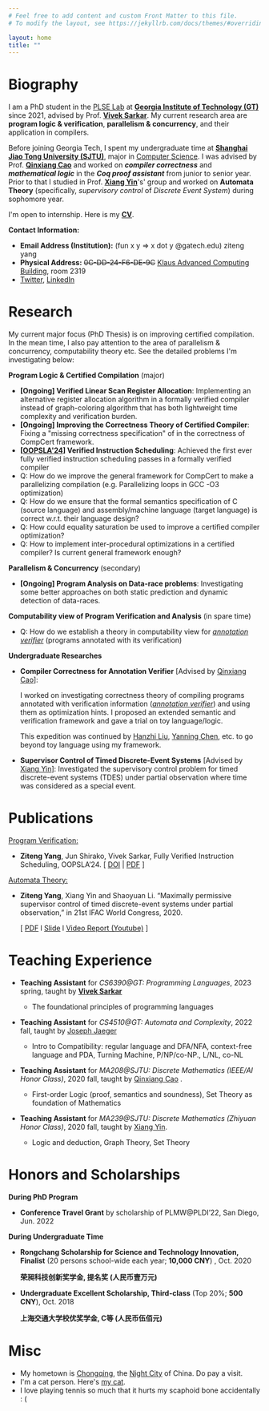 ```yaml
---
# Feel free to add content and custom Front Matter to this file.
# To modify the layout, see https://jekyllrb.com/docs/themes/#overriding-theme-defaults

layout: home
title: ""
---
```


# **Biography** 

I am a PhD student in the [PLSE Lab](https://www.scs.gatech.edu/content/programming-languages-software-engineering) at **[Georgia Institute of Technology (GT)](https://www.gatech.edu/)** since 2021, advised by Prof. [**Vivek Sarkar**](https://vsarkar.cc.gatech.edu/). My current research area are **program logic & verification**, **parallelism & concurrency**, and their application in compilers. 

Before joining Georgia Tech, I spent my undergraduate time at **[Shanghai Jiao Tong University (SJTU)](https://www.sjtu.edu.cn/)**, major in [Computer Science](http://www.cs.sjtu.edu.cn/en/).  I was advised by Prof. **[Qinxiang Cao](https://jhc.sjtu.edu.cn/people/members/faculty/qinxiang-cao.html)** and worked on ***compiler correctness*** and ***mathematical logic*** in the ***Coq proof assistant*** from junior to senior year. Prior to that I studied in Prof. **[Xiang Yin](http://xiangyin.sjtu.edu.cn/)**'s' group and worked on **Automata Theory** (specifically, *supervisory control* of *Discrete Event System*) during sophomore year.

I'm open to internship. Here is my **[CV](./cv/CV_ZitengYang.pdf)**.

**Contact Information:**

- **Email Address (Institution):**  (fun x y => x dot y @gatech.edu) ziteng yang
- **Physical Address:** ~~0C-DD-24-F6-DE-9C~~ [Klaus Advanced Computing Building](https://www.scs.gatech.edu/content/building-facilities), room 2319
- [Twitter](https://twitter.com/_ziteng_yang_), [LinkedIn](https://www.linkedin.com/in/ziteng-yang-a149181b5/)

# **Research**

My current major focus (PhD Thesis) is on improving certified compilation. In the mean time, I also pay attention to the area of parallelism & concurrency, computability theory etc. See the detailed problems I'm investigating below:

**Program Logic & Certified Compilation** (major)

- **[Ongoing] Verified Linear Scan Register Allocation**: Implementing an alternative register allocation algorithm in a formally verified compiler instead of graph-coloring algorithm that has both lightweight time complexity and verification burden.
- **[Ongoing] Improving the Correctness Theory of Certified Compiler**: Fixing a "missing correctness specification" of in the correctness of CompCert framework.
- **[[OOPSLA'24](./papers/oopsla24/oopslab24-final.pdf)] Verified Instruction Scheduling**: Achieved the first ever fully verified instruction scheduling passes in a formally verified compiler
- Q: How do we improve the general framework for CompCert to make a parallelizing compilation (e.g. Parallelizing loops in GCC -O3 optimization)
- Q: How do we ensure that the formal semantics specification of C (source language) and assembly/machine language (target language) is correct w.r.t. their language design?
- Q: How could equality saturation be used to improve a certified compiler optimization?
- Q: How to implement inter-procedural optimizations in a certified compiler? Is current general framework enough?

**Parallelism & Concurrency** (secondary)

- **[Ongoing] Program Analysis on Data-race problems**: Investigating some better approaches on both static prediction and dynamic detection of data-races.

**Computability view of Program Verification and Analysis** (in spare time)

- Q: How do we establish a theory in computability view for [*annotation verifier*](https://dl.acm.org/doi/10.1145/3632911) (programs annotated with its verification)



**Undergraduate Researches**

- **Compiler Correctness for Annotation Verifier** [Advised by [Qinxiang Cao](https://jhc.sjtu.edu.cn/people/members/faculty/qinxiang-cao.html)]: 
  
  I worked on investigating correctness theory of compiling programs annotated with verification information ([*annotation verifier*](https://dl.acm.org/doi/10.1145/3632911)) and using them as optimization hints. I proposed an extended semantic and verification framework and gave a trial on toy language/logic. 
  
  This expedition was continued by [Hanzhi Liu](https://scholar.google.com/citations?user=hEUk48QAAAAJ), [Yanning Chen](https://lightquantum.me/), etc. to go beyond toy language using my framework.
  
- **Supervisor Control of Timed Discrete-Event Systems** [Advised by [Xiang Yin](http://xiangyin.sjtu.edu.cn/)]: Investigated the supervisory control problem for timed discrete-event systems (TDES) under partial observation where time was considered as a special event.

# **Publications**

<u>Program Verification:</u>

- **Ziteng Yang**, Jun Shirako, Vivek Sarkar, Fully Verified Instruction Scheduling, OOPSLA’24. [  [DOI](https://doi.org/10.1145/3689739) | [PDF](./papers/oopsla24/oopslab24-final.pdf) ]

<u>Automata Theory:</u> 

- **Ziteng Yang**, Xiang Yin and Shaoyuan Li. “Maximally permissive supervisor control of timed discrete-event systems under partial observation,” in 21st IFAC World Congress, 2020.  

  [ [PDF](./papers/IFAC2020/IFAC2020-Final-Full.pdf)  l  [Slide](./papers/IFAC2020/IFAC2020-Slides.pdf) l  [Video Report (Youtube)](https://youtu.be/GtbxR_OKfXU) ]

# **Teaching Experience**

- **Teaching Assistant** for *CS6390@GT: Programming Languages*, 2023 spring, taught by [**Vivek Sarkar**](https://vsarkar.cc.gatech.edu/)
  - The foundational principles of programming languages

- **Teaching Assistant** for *CS4510@GT: Automata and Complexity*, 2022 fall, taught by [Joseph Jaeger](https://faculty.cc.gatech.edu/~josephjaeger/)
  - Intro to Compatibility: regular language and DFA/NFA, context-free language and PDA, Turning Machine, P/NP/co-NP., L/NL, co-NL 
- **Teaching Assistant**  for *MA208@SJTU: Discrete Mathematics (IEEE/AI Honor Class)*, 2020 fall, taught by [Qinxiang Cao](http://jhc.sjtu.edu.cn/people/members/qinxiang-cao.html) .
  - First-order Logic (proof, semantics and soundness), Set Theory as foundation of Mathematics

- **Teaching Assistant** for  *MA239@SJTU: Discrete Mathematics (Zhiyuan Honor Class)*, 2020 fall, taught by [Xiang Yin](http://xiangyin.sjtu.edu.cn/).
  - Logic and deduction, Graph Theory, Set Theory

# **Honors and Scholarships**

**During PhD Program**

- **Conference Travel Grant** by scholarship of PLMW@PLDI’22, San Diego, Jun. 2022

**During Undergraduate Time**

- **Rongchang Scholarship for Science and Technology Innovation, Finalist** (20 persons school-wide each  year; **10,000 CNY**) , Oct. 2020
  
  **荣昶科技创新奖学金, 提名奖 (人民币壹万元)**

- **Undergraduate Excellent Scholarship, Third-class** (Top 20%; **500 CNY**), Oct. 2018
  
  **上海交通大学校优奖学金, C等 (人民币伍佰元)**

  

# **Misc**

- My hometown is [Chongqing](https://youtu.be/yzl4jc9E5GU?si=DSd5Imm1ZIIlUgCE), the [Night City](https://cyberpunk.fandom.com/wiki/Night_City) of China. Do pay a visit.
- I'm a cat person. Here's [my cat](https://youngzt998.github.io/mycat/).
- I love playing tennis so much that it hurts my scaphoid bone accidentally : (

